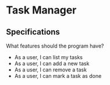 # Task Manager

## Specifications
What features should the program have?

- As a user, I can list my tasks
- As a user, I can add a new task
- As a user, I can remove a task
- As a user, I can mark a task as done
